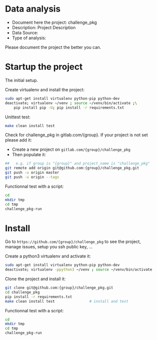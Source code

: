 # Data analysis
- Document here the project: challenge_pkg
- Description: Project Description
- Data Source:
- Type of analysis:

Please document the project the better you can.

# Startup the project

The initial setup.

Create virtualenv and install the project:
```bash
sudo apt-get install virtualenv python-pip python-dev
deactivate; virtualenv ~/venv ; source ~/venv/bin/activate ;\
    pip install pip -U; pip install -r requirements.txt
```

Unittest test:
```bash
make clean install test
```

Check for challenge_pkg in gitlab.com/{group}.
If your project is not set please add it:

- Create a new project on `gitlab.com/{group}/challenge_pkg`
- Then populate it:

```bash
##   e.g. if group is "{group}" and project_name is "challenge_pkg"
git remote add origin git@github.com:{group}/challenge_pkg.git
git push -u origin master
git push -u origin --tags
```

Functionnal test with a script:

```bash
cd
mkdir tmp
cd tmp
challenge_pkg-run
```

# Install

Go to `https://github.com/{group}/challenge_pkg` to see the project, manage issues,
setup you ssh public key, ...

Create a python3 virtualenv and activate it:

```bash
sudo apt-get install virtualenv python-pip python-dev
deactivate; virtualenv -ppython3 ~/venv ; source ~/venv/bin/activate
```

Clone the project and install it:

```bash
git clone git@github.com:{group}/challenge_pkg.git
cd challenge_pkg
pip install -r requirements.txt
make clean install test                # install and test
```
Functionnal test with a script:

```bash
cd
mkdir tmp
cd tmp
challenge_pkg-run
```
